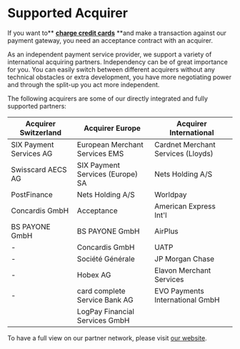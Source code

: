 # Supported Acquirer

If you want to** **[**charge credit cards**](../use-stored-cards/authorize-settle/)** **and make a transaction against our payment gateway, you need an acceptance contract with an acquirer.

As an independent payment service provider, we support a variety of international acquiring partners. Independency can be of great importance for you. You can easily switch between different acquirers without any technical obstacles or extra development, you have more negotiating power and through the split-up you act more independent.

The following acquirers are some of our directly integrated and fully supported partners:

| Acquirer Switzerland    | Acquirer Europe                  | Acquirer International             |
| ----------------------- | -------------------------------- | ---------------------------------- |
| SIX Payment Services AG | European Merchant Services EMS   | Cardnet Merchant Services (Lloyds) |
| Swisscard AECS AG       | SIX Payment Services (Europe) SA | Nets Holding A/S                   |
| PostFinance             | Nets Holding A/S                 | Worldpay                           |
| Concardis GmbH          | Acceptance                       | American Express Int'l             |
| BS PAYONE GmbH          | BS PAYONE GmbH                   | AirPlus                            |
| -                       | Concardis GmbH                   | UATP                               |
| -                       | Société Générale                 | JP Morgan Chase                    |
| -                       | Hobex AG                         | Elavon Merchant Services           |
| -                       | card complete Service Bank AG    | EVO Payments International GmbH    |
|                         | LogPay Financial Services GmbH   |                                    |

To have a full view on our partner network, please visit [our website](https://www.datatrans.ch/en/features/payment-methods/).
